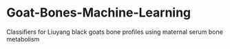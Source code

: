 # Goat-Bones-Machine-Learning
Classifiers for Liuyang black goats bone profiles using maternal serum bone metabolism
